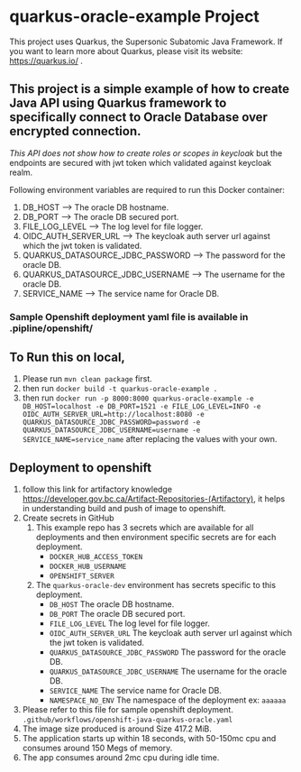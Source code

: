 # quarkus-oracle-example Project
This project uses Quarkus, the Supersonic Subatomic Java Framework.
If you want to learn more about Quarkus, please visit its website: https://quarkus.io/ .

## This project is a simple example of how to create Java API using Quarkus framework to specifically connect to Oracle Database over encrypted connection.
    
_This API does not show how to create roles or scopes in keycloak_ but the endpoints are secured with jwt token which validated against keycloak realm.

Following environment variables are required to run this Docker container:
1. DB_HOST --> The oracle DB hostname.
2. DB_PORT --> The oracle DB secured port.
3. FILE_LOG_LEVEL --> The log level for file logger.
4. OIDC_AUTH_SERVER_URL --> The keycloak auth server url against which the jwt token is validated.
5. QUARKUS_DATASOURCE_JDBC_PASSWORD --> The password for the oracle DB.
6. QUARKUS_DATASOURCE_JDBC_USERNAME --> The username for the oracle DB.
7. SERVICE_NAME --> The service name for Oracle DB.

### Sample Openshift deployment yaml file is available in .pipline/openshift/ 

## To Run this on local,
1. Please run `mvn clean package` first.
2. then run `docker build -t quarkus-oracle-example .`
3. then run `docker run -p 8000:8000 quarkus-oracle-example -e DB_HOST=localhost -e DB_PORT=1521 -e FILE_LOG_LEVEL=INFO -e OIDC_AUTH_SERVER_URL=http://localhost:8080 -e QUARKUS_DATASOURCE_JDBC_PASSWORD=password -e QUARKUS_DATASOURCE_JDBC_USERNAME=username -e SERVICE_NAME=service_name` after replacing the values with your own.


## Deployment to openshift
1. follow this link for artifactory knowledge https://developer.gov.bc.ca/Artifact-Repositories-(Artifactory),  it helps in understanding build and push of image to openshift.
2. Create secrets in GitHub
   1. This example repo has 3 secrets which are available for all deployments and then environment specific secrets are for each deployment.
      - `DOCKER_HUB_ACCESS_TOKEN`
      - `DOCKER_HUB_USERNAME`
      - `OPENSHIFT_SERVER`
   2. The `quarkus-oracle-dev` environment has secrets specific to this deployment.
      - `DB_HOST` The oracle DB hostname.
      - `DB_PORT` The oracle DB secured port.
      - `FILE_LOG_LEVEL` The log level for file logger.
      - `OIDC_AUTH_SERVER_URL` The keycloak auth server url against which the jwt token is validated.
      - `QUARKUS_DATASOURCE_JDBC_PASSWORD` The password for the oracle DB.
      - `QUARKUS_DATASOURCE_JDBC_USERNAME` The username for the oracle DB.
      - `SERVICE_NAME` The service name for Oracle DB.
      - `NAMESPACE_NO_ENV` The namespace of the deployment ex: `aaaaaa`
3. Please refer to this file for sample openshift deployment. `.github/workflows/openshift-java-quarkus-oracle.yaml`
4. The image size produced is around Size 417.2 MiB.
5. The application starts up within 18 seconds, with 50-150mc cpu and consumes around 150 Megs of memory.
6. The app consumes around 2mc cpu during idle time.
